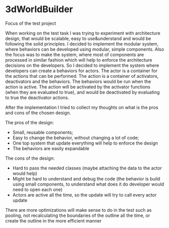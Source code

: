# 3dWorldBuilder
Focus of the test project

When working on the test task I was trying to experiment with architecture design, that would be scalable, easy to use&understand and would be following the solid principles. I decided to implement the modular system, where behaviors can be developed using modular, simple components. Also the focus was to make the system, where most of components are processed in similar fashion which will help to enforce the architecture decisions on the developers.  So I decided to implement the system where developers can create a behaviors for actors. The actor is a container for the actions that can be performed. The action is a container of activators, deactivators and the behaviors. The behaviors would be run when the action is active. The action will be activated by the activator functions (when they are evaluated to true), and would be deactivated by evaluating to true the deactivator actions.

After the implementation I tried to collect my thoughts on what is the pros and cons of the chosen design.

The pros of the design:
- Small, reusable components;
- Easy to change the behavior, without changing a lot of code;
- One top system that update everything will help to enforce the design
- The behaviors are easily expandable 

The cons of the design:

- Hard to pass the needed classes (maybe attaching the data to the actor would help)
- Might be hard to understand and debug the code (the behavior is build using small components, to understand what does it do developer would need to open each one)
- Actors are active all the time, so the update will try to call every actor update

There are more optimizations will make sense to do in the test such as pooling, not recalculating the boundaries of the outline all the time, or create the outline in the more efficient manner

